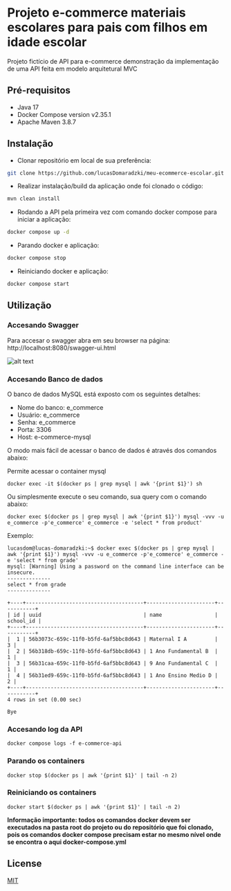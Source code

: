 
# Projeto e-commerce materiais escolares para pais com filhos em idade escolar

Projeto fictício de API para e-commerce demonstração da implementação de uma API feita em modelo arquitetural MVC

## Pré-requisitos

- Java 17
- Docker Compose version v2.35.1
- Apache Maven 3.8.7

## Instalação

- Clonar repositório em local de sua preferência:
```bash
git clone https://github.com/lucasDomaradzki/meu-ecommerce-escolar.git
```
- Realizar instalação/build da aplicação onde foi clonado o código:
```bash
mvn clean install
```
- Rodando a API pela primeira vez com comando docker compose para iniciar a aplicação:
```bash
docker compose up -d
```

- Parando docker e aplicação:
```bash
docker compose stop
```

- Reiniciando docker e aplicação:
```bash
docker compose start
```


## Utilização

### Accesando  Swagger
Para accesar o swagger abra em seu browser na página:
http://localhost:8080/swagger-ui.html

![alt text](https://github.com/user-attachments/assets/6c9605f7-f8bf-4d5a-9bc2-b543b6dbd2a6)

### Accesando  Banco de dados
O banco de dados MySQL está exposto com os seguintes detalhes:
- Nome do banco: e_commerce
- Usuário: e_commerce
- Senha: e_commerce
- Porta: 3306
- Host: e-commerce-mysql

O modo mais fácil de acessar o banco de dados é através dos comandos abaixo:

Permite acessar o container mysql
```
docker exec -it $(docker ps | grep mysql | awk '{print $1}') sh
```

Ou simplesmente execute o seu comando, sua query com o comando abaixo:
```
docker exec $(docker ps | grep mysql | awk '{print $1}') mysql -vvv -u e_commerce -p'e_commerce' e_commerce -e 'select * from product'
```
Exemplo:
```
lucasdom@lucas-domaradzki:~$ docker exec $(docker ps | grep mysql | awk '{print $1}') mysql -vvv -u e_commerce -p'e_commerce' e_commerce -e 'select * from grade'
mysql: [Warning] Using a password on the command line interface can be insecure.
--------------
select * from grade
--------------

+----+--------------------------------------+----------------------+-----------+
| id | uuid                                 | name                 | school_id |
+----+--------------------------------------+----------------------+-----------+
|  1 | 56b3073c-659c-11f0-b5fd-6af5bbc8d643 | Maternal I A         |         3 |
|  2 | 56b318db-659c-11f0-b5fd-6af5bbc8d643 | 1 Ano Fundamental B  |         1 |
|  3 | 56b31caa-659c-11f0-b5fd-6af5bbc8d643 | 9 Ano Fundamental C  |         1 |
|  4 | 56b31ed9-659c-11f0-b5fd-6af5bbc8d643 | 1 Ano Ensino Medio D |         2 |
+----+--------------------------------------+----------------------+-----------+
4 rows in set (0.00 sec)

Bye
```
### Accesando  log da API
```
docker compose logs -f e-commerce-api
```
### Parando os containers
```
docker stop $(docker ps | awk '{print $1}' | tail -n 2)
```
### Reiniciando os containers
```
docker start $(docker ps | awk '{print $1}' | tail -n 2)
```
**Informação importante: todos os comandos docker devem ser executados na pasta root do projeto ou do repositório que foi clonado, pois os comandos docker compose precisam estar no mesmo nível onde se encontra o aqui docker-compose.yml**

## License

[MIT](https://choosealicense.com/licenses/mit/)
